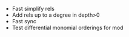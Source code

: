 * Fast simplify rels
* Add rels up to a degree in depth>0
* Fast sync
* Test differential monomial orderings for mod